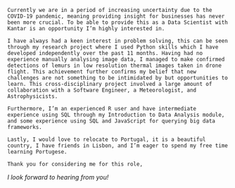 `Currently we are in a period of increasing uncertainty due to the COVID-19 pandemic, meaning providing insight for businesses has never been more crucial. To be able to provide this as a Data Scientist with Kantar is an opportunity I’m highly interested in.` 

`I have always had a keen interest in problem solving, this can be seen through my research project where I used Python skills which I have developed independently over the past 11 months. Having had no experience manually analysing image data, I managed to make confirmed detections of lemurs in low resolution thermal images taken in drone flight. This achievement further confirms my belief that new challenges are not something to be intimidated by but opportunities to learn. This cross-disciplinary project involved a large amount of collaboration with a Software Engineer, a Meteorologist, and Astrophysicists.`  

`Furthermore, I’m an experienced R user and have intermediate experience using SQL through my Introduction to Data Analysis module, and some experience using SQL and JavaScript for querying big data frameworks.`  

`Lastly, I would love to relocate to Portugal, it is a beautiful country, I have friends in Lisbon, and I’m eager to spend my free time learning Portugese.` 

 `Thank you for considering me for this role,`

*I look forward to hearing from you!* 
